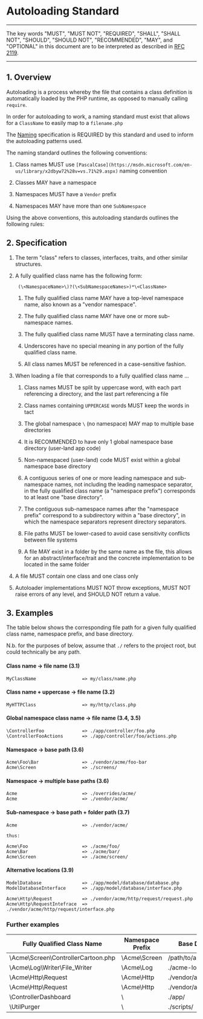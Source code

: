 # Autoloading Standard

----

The key words "MUST", "MUST NOT", "REQUIRED", "SHALL", "SHALL NOT", "SHOULD",
"SHOULD NOT", "RECOMMENDED", "MAY", and "OPTIONAL" in this document are to be
interpreted as described in [RFC 2119](http://tools.ietf.org/html/rfc2119).

----

## 1. Overview

Autoloading is a process whereby the file that contains a class definition is automatically
loaded by the PHP runtime, as opposed to manually calling `require`.

In order for autoloading to work, a naming standard must exist that allows for a `ClassName`
to easily map to a `filename.php`

The [Naming](Naming.md) specification is REQUIRED by this standard and
used to inform the autoloading patterns used.

The naming standard outlines the following conventions:

1. Class names MUST use `[PascalCase](https://msdn.microsoft.com/en-us/library/x2dbyw72%28v=vs.71%29.aspx)` 
   naming convention

2. Classes MAY have a namespace

3. Namespaces MUST have a `Vendor` prefix

4. Namespaces MAY have more than one `SubNamespace`

Using the above conventions, this autoloading standards outlines the following rules:

## 2. Specification

1. The term "class" refers to classes, interfaces, traits, and other similar structures.

2. A fully qualified class name has the following form:

        (\<NamespaceName>\)?(\<SubNamespaceNames>)*\<ClassName>

    1. The fully qualified class name MAY have a top-level namespace name,
       also known as a "vendor namespace".

    2. The fully qualified class name MAY have one or more sub-namespace
       names.

    3. The fully qualified class name MUST have a terminating class name.

    4. Underscores have no special meaning in any portion of the fully
       qualified class name.

    5. All class names MUST be referenced in a case-sensitive fashion.

3. When loading a file that corresponds to a fully qualified class name ...

    1. Class names MUST be split by uppercase word, with each part referencing a
       directory, and the last part referencing a file

    2. Class names containing `UPPERCASE` words MUST keep the words in tact

    3. The global namespace `\` (no namespace) MAY map to multiple base directories

    4. It is RECOMMENDED to have only 1 global namespace base directory (user-land app code)

    5. Non-namespaced (user-land) code MUST exist within a global namespace base directory

    6. A contiguous series of one or more leading namespace and sub-namespace
       names, not including the leading namespace separator, in the fully
       qualified class name (a "namespace prefix") corresponds to at least one
       "base directory".

    7. The contiguous sub-namespace names after the "namespace prefix"
       correspond to a subdirectory within a "base directory", in which the
       namespace separators represent directory separators.

    8. File paths MUST be lower-cased to avoid case sensitivity conflicts between file systems

    9. A file MAY exist in a folder by the same name as the file, this allows  for an
       abstract/interface/trait and the concrete implementation to be located in the same folder

4. A file MUST contain one class and one class only

5. Autoloader implementations MUST NOT throw exceptions, MUST NOT raise errors of any level,
   and SHOULD NOT return a value.


## 3. Examples

The table below shows the corresponding file path for a given fully qualified
class name, namespace prefix, and base directory.

N.b. for the purposes of below, assume that `./` refers to the project root, but could technically
be any path.

#### Class name -> file name (3.1)

```
MyClassName                 => my/class/name.php
```

#### Class name + uppercase -> file name (3.2)

```
MyHTTPClass                 => my/http/class.php
```

#### Global namespace class name -> file name (3.4, 3.5)

```
\ControllerFoo              => ./app/controller/foo.php
\ControllerFooActions       => ./app/controller/foo/actions.php
```

#### Namespace -> base path (3.6)

```
Acme\Foo\Bar                => ./vendor/acme/foo-bar
Acme\Screen                 => ./screens/
```

#### Namespace -> multiple base paths (3.6)

```
Acme                        => ./overrides/acme/
Acme                        => ./vendor/acme/
```

#### Sub-namespace -> base path + folder path (3.7)

```
Acme                        => ./vendor/acme/

thus:

Acme\Foo                    => ./acme/foo/
Acme\Bar                    => ./acme/bar/
Acme\Screen                 => ./acme/screen/
```

#### Alternative locations (3.9)

```
ModelDatabase               => ./app/model/database/database.php
ModelDatabaseInterface      => ./app/model/database/interface.php

Acme\Http\Request           => ./vendor/acme/http/request/request.php
Acme\Http\RequestIntefrace  => ./vendor/acme/http/request/interface.php
```

### Further examples

| Fully Qualified Class Name            | Namespace Prefix   | Base Directory           | Resulting File Path
| --------------------------------------|--------------------|--------------------------|-------------------------------------------
| \Acme\Screen\ControllerCartoon.php    | \Acme\Screen       | /path/to/acme/screen/    | /path/to/acme/screen/controller/cartoon.php
| \Acme\Log\Writer\File_Writer          | \Acme\Log          | ./acme-log-writer/lib/   | ./acme-log-writer/lib/writer/file_writer.php
| \Acme\Http\Request                    | \Acme\Http         | ./vendor/acme/http/      | ./vendor/acme/http/request.php
| \Acme\Http\Request                    | \Acme\Http         | ./vendor/acme/http/      | ./vendor/acme/http/request/request.php
| \ControllerDashboard                  | \                  | ./app/                   | ./app/controller/dashboard.php
| \UtilPurger                           | \                  | ./scripts/               | ./scripts/util/purger.php

